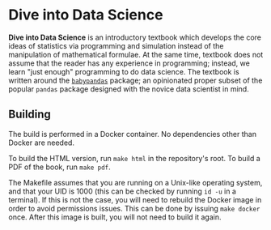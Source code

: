 Dive into Data Science
======================

**Dive into Data Science** is an introductory textbook which develops the core
ideas of statistics via programming and simulation instead of the manipulation
of mathematical formulae. At the same time, textbook does not assume that the
reader has any experience in programming; instead, we learn "just enough"
programming to do data science.  The textbook is written around the
[`babypandas`](https://github.com/babypandas-dev/babypandas) package; an
opinionated proper subset of the popular `pandas` package designed with the
novice data scientist in mind.


Building
--------

The build is performed in a Docker container. No dependencies other than Docker
are needed.

To build the HTML version, run `make html` in the repository's root. To build a
PDF of the book, run `make pdf`.

The Makefile assumes that you are running on a Unix-like operating system, and
that your UID is 1000 (this can be checked by running `id -u` in a terminal). If
this is not the case, you will need to rebuild the Docker image in order to
avoid permissions issues. This can be done by issuing `make docker` once. After
this image is built, you will not need to build it again.
